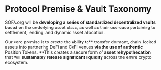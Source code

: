# Protocol Premise & Vault Taxonomy

SOFA.org will be **developing a series of standardized decentralized vaults** based on the underlying asset class, as well as their use-case pertaining to settlement, lending, and dynamic asset allocation.

Our core premise is to create the ability to** transfer dormant, chain-locked assets into partnering DeFi and CeFi venues **via the use of authentic** Position Tokens.  **This creates a secure form of **asset** **rehypothecation** that will **sustainably** **release significant liquidity** across the entire crypto ecosystem.
